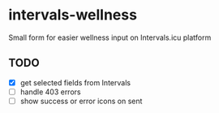 # intervals-wellness

Small form for easier wellness input on Intervals.icu platform

## TODO

* [x] get selected fields from Intervals
* [ ] handle 403 errors
* [ ] show success or error icons on sent
